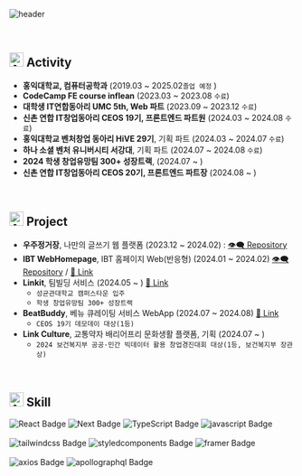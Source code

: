 ![header](https://capsule-render.vercel.app/api?type=rounded&color=0:0f0c29,50:302b63,100:24243e&height=170&text=Hi&animation=fadeIn&desc=Donghyeok%20Kim&fontColor=ffffff&textBg=true&descColor&descAlign=60&fontAlign=33&fontAlignY=50&descSize=40&descAlignY=55)



<br />

## <img src="https://raw.githubusercontent.com/Tarikul-Islam-Anik/Animated-Fluent-Emojis/master/Emojis/Travel%20and%20places/Airplane%20Departure.png" alt="Airplane Departure" width="25" height="25" /> Activity
- **홍익대학교, 컴퓨터공학과** (2019.03 ~ 2025.02`졸업 예정` )
- **CodeCamp FE course inflean** (2023.03 ~ 2023.08 `수료`)
- **대학생 IT연합동아리 UMC 5th, Web 파트** (2023.09 ~ 2023.12 `수료`)
- **신촌 연합 IT창업동아리 CEOS 19기, 프론트엔드 파트원** (2024.03 ~ 2024.08 `수료`)
- **홍익대학교 벤처창업 동아리 HiVE 29기**, 기획 파트 (2024.03 ~ 2024.07 `수료`)
- **하나 소셜 벤처 유니버시티 서강대**, 기획 파트 (2024.07 ~ 2024.08 `수료`)
- **2024 학생 창업유망팀 300+ 성장트랙**, (2024.07 ~ )
- **신촌 연합 IT창업동아리 CEOS 20기, 프론트엔드 파트장** (2024.08 ~ )

</br>

## <img src="https://raw.githubusercontent.com/Tarikul-Islam-Anik/Animated-Fluent-Emojis/master/Emojis/Travel%20and%20places/Airplane.png" alt="Airplane" width="25" height="25" /> Project
- **우주정거장**, 나만의 글쓰기 웹 플랫폼 (2023.12 ~ 2024.02) : [👁️‍🗨️ Repository](https://github.com/ddhelop/SpaceStation-Web)
- **IBT WebHomepage**, IBT 홈페이지 Web(반응형) (2024.01 ~ 2024.02) [👁️‍🗨️ Repository](https://github.com/ddhelop/IBT_Homepage-Web) / [🔖 Link](https://www.rocketibt.co.kr/)
- **Linkit**, 팀빌딩 서비스 (2024.05 ~ ) [🔖 Link](https://linkit.im/)
  - `성균관대학교 캠퍼스타운 입주`
  - `학생 창업유망팀 300+ 성장트랙`
- **BeatBuddy**, 베뉴 큐레이팅 서비스 WebApp (2024.07 ~ 2024.08) [🔖 Link](https://beatbuddy.world/)
   - `CEOS 19기 데모데이 대상(1등)`
- **Link Culture**, 교통약자 배리어프리 문화생활 플랫폼, 기획 (2024.07 ~ )
   - `2024 보건복지부 공공·민간 빅데이터 활용 창업경진대회 대상(1등, 보건복지부 장관상)`
</br>

## <img src="https://raw.githubusercontent.com/Tarikul-Islam-Anik/Animated-Fluent-Emojis/master/Emojis/Travel%20and%20places/Airplane%20Arrival.png" alt="Airplane Arrival" width="25" height="25" /> Skill
<!--
[![My Skills](https://skillicons.dev/icons?i=react,nextjs,ts,js)](https://skillicons.dev)<br/></br>
[![My Skills](https://skillicons.dev/icons?i=styledcomponents,tailwind,css)](https://skillicons.dev)
-->

![React Badge](http://img.shields.io/badge/-React-374D9A?style=plastic&logo=react&logoColor=ffffff)
![Next Badge](http://img.shields.io/badge/-NextJS-374D9A?style=plastic&logo=nextdotjs&logoColor=ffffff)
![TypeScript Badge](http://img.shields.io/badge/-TypeScript-374D9A?style=plastic&logo=typescript&logoColor=ffffff)
![javascript Badge](http://img.shields.io/badge/-javascript-374D9A?style=plastic&logo=javascript&logoColor=ffffff)
<br/><br/>
![tailwindcss Badge](http://img.shields.io/badge/-tailwindcss-495057?style=plastic&logo=tailwindcss&logoColor=ffffff)
![styledcomponents Badge](http://img.shields.io/badge/-styledcomponents-495057?style=plastic&logo=styledcomponents&logoColor=ffffff)
![framer Badge](http://img.shields.io/badge/-framer-495057?style=plastic&logo=framer&logoColor=ffffff)
</br><br/>
![axios Badge](http://img.shields.io/badge/-axios-8b00ff?style=plastic&logo=axios&logoColor=ffffff)
![apollographql Badge](http://img.shields.io/badge/-apollographql-8b00ff?style=plastic&logo=apollographql&logoColor=ffffff)


